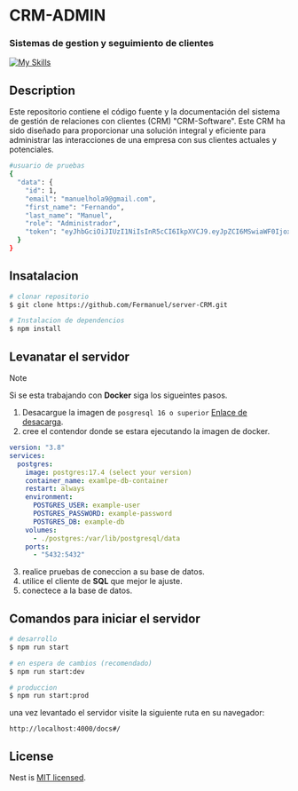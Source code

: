 # CRM-ADMIN
### Sistemas de gestion y seguimiento de clientes

[![My Skills](https://skillicons.dev/icons?i=ts,postgres,nodejs,docker,nestjs,prisma&theme=light)](https://skillicons.dev)

## Description

Este repositorio contiene el código fuente y la documentación del sistema de gestión de relaciones con clientes (CRM) "CRM-Software". Este CRM ha sido diseñado para proporcionar una solución integral y eficiente para administrar las interacciones de una empresa con sus clientes actuales y potenciales.

```bash
#usuario de pruebas
{
  "data": {
    "id": 1,
    "email": "manuelhola9@gmail.com",
    "first_name": "Fernando",
    "last_name": "Manuel",
    "role": "Administrador",
    "token": "eyJhbGciOiJIUzI1NiIsInR5cCI6IkpXVCJ9.eyJpZCI6MSwiaWF0IjoxNzQ2MzE0NzExLCJleHAiOjE3NDYzMTgzMTF9.zkcXAH7eRevhSjqbi5akWaVZsauUnEeBFolWzPFhSoc"
  }
}

```

## Insatalacion

```bash
# clonar repositorio
$ git clone https://github.com/Fermanuel/server-CRM.git
```


```bash
# Instalacion de dependencios
$ npm install
```

## Levanatar el servidor

> [!NOTE]  
> Si se esta trabajando con **Docker** siga los sigueintes pasos.

1. Desacargue la imagen de `posgresql 16 o superior` [Enlace de desacarga](https://hub.docker.com/_/postgres).
2. cree el contendor donde se estara ejecutando la imagen de docker.

```yml
version: "3.8"
services:
  postgres:
    image: postgres:17.4 (select your version)
    container_name: examlpe-db-container
    restart: always
    environment:
      POSTGRES_USER: example-user
      POSTGRES_PASSWORD: example-password
      POSTGRES_DB: example-db
    volumes:
      - ./postgres:/var/lib/postgresql/data
    ports:
      - "5432:5432"
```
3. realice pruebas de coneccion a su base de datos.
4. utilice el cliente de **SQL** que mejor le ajuste.
5. conectece a la base de datos.

## Comandos para iniciar el servidor

```bash
# desarrollo
$ npm run start

# en espera de cambios (recomendado)
$ npm run start:dev

# produccion
$ npm run start:prod
```

una vez levantado el servidor visite la siguiente ruta en su navegador:

`http://localhost:4000/docs#/`

## License

Nest is [MIT licensed](LICENSE).

